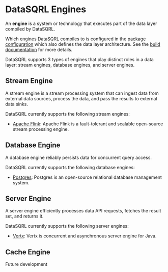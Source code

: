 # DataSQRL Engines

An **engine** is a system or technology that executes part of the data layer compiled by DataSQRL. 

Which engines DataSQRL compiles to is configured in the [package configuration](../../package-config) which also defines the data layer architecture. See the [build documentation](../../build) for more details.

DataSQRL supports 3 types of engines that play distinct roles in a data layer: stream engines, database engines, and server engines.

## Stream Engine

A stream engine is a stream processing system that can ingest data from external data sources, process the data, and pass the results to external data sinks.

DataSQRL currently supports the following stream engines:

* [Apache Flink](../flink): Apache Flink is a fault-tolerant and scalable open-source stream processing engine. 


## Database Engine

A database engine reliably persists data for concurrent query access.

DataSQRL currently supports the following database engines:

* [Postgres](../postgres): Postgres is an open-source relational database management system.

## Server Engine

A server engine efficiently processes data API requests, fetches the result set, and returns it.

DataSQRL currently supports the following server engines:

* [Vertx](../vertx): Vertx is concurrent and asynchronous server engine for Java.

## Cache Engine

Future development



